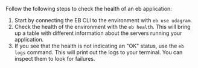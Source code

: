 Follow the following steps to check the health of an eb application:

1. Start by connecting the EB CLI to the environment with `eb use udagram`.
2. Check the health of the environment with the `eb health`. This will bring up a table with different information about the servers running your application.
3. If you see that the health is not indicating an "OK" status, use the `eb logs` command. This will print out the logs to your terminal. You can inspect them to look for failures.